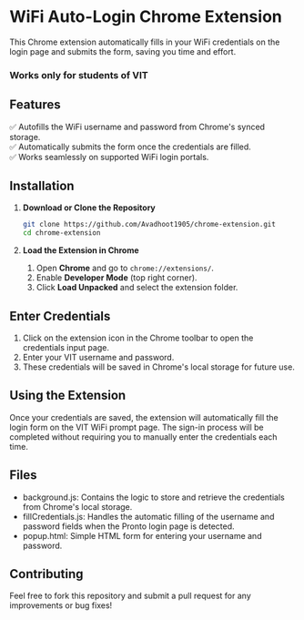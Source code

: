 # **WiFi Auto-Login Chrome Extension**  

This Chrome extension automatically fills in your WiFi credentials on the login page and submits the form, saving you time and effort.  

### **Works only for students of VIT**

## **Features**  
✅ Autofills the WiFi username and password from Chrome's synced storage.  
✅ Automatically submits the form once the credentials are filled.  
✅ Works seamlessly on supported WiFi login portals.  

## **Installation**  

1. **Download or Clone the Repository**  
   ```bash
   git clone https://github.com/Avadhoot1905/chrome-extension.git
   cd chrome-extension
   ```

2. **Load the Extension in Chrome**  
   1. Open **Chrome** and go to `chrome://extensions/`.  
   2. Enable **Developer Mode** (top right corner).  
   3. Click **Load Unpacked** and select the extension folder.  

## **Enter Credentials**
   1. Click on the extension icon in the Chrome toolbar to open the credentials input page.
   2. Enter your VIT username and password.
   3. These credentials will be saved in Chrome's local storage for future use.

## **Using the Extension**
Once your credentials are saved, the extension will automatically fill the login form on the VIT WiFi prompt page. The sign-in process will be completed without requiring you to manually enter the credentials each time.

## **Files**
- background.js: Contains the logic to store and retrieve the credentials from Chrome's local storage.
- fillCredentials.js: Handles the automatic filling of the username and password fields when the Pronto login page is detected.
- popup.html: Simple HTML form for entering your username and password.

## **Contributing**
Feel free to fork this repository and submit a pull request for any improvements or bug fixes!
